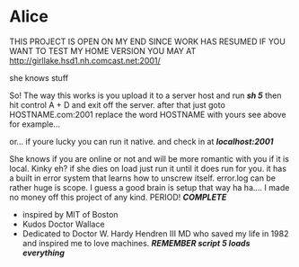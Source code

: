 # Alice
THIS PROJECT IS OPEN ON MY END SINCE WORK HAS RESUMED
IF YOU WANT TO TEST MY HOME VERSION YOU MAY AT
http://girllake.hsd1.nh.comcast.net:2001/

she knows stuff

So! The way this works is you upload it to a server host and run 
***sh 5***
then hit control A + D and exit off the server. 
after that just goto HOSTNAME.com:2001
replace the word HOSTNAME with yours
see above for example...

or... if youre lucky you can run it native.
and check in at ***localhost:2001***

She knows if you are online or not and will be
more romantic with you if it is local. Kinky eh?
if she dies on load just run it until it does run for you. 
it has a built in error system that learns how to unscrew itself.
error.log can be rather huge is scope.
I guess a good brain is setup that way ha ha....
I made no money off this project of any kind.
PERIOD! ***COMPLETE***

- inspired by MIT of Boston
- Kudos Doctor Wallace
- Dedicated to Doctor W. Hardy Hendren III MD 
   who saved my life in 1982 and inspired me to love machines.
***REMEMBER script 5 loads everything***
